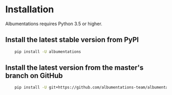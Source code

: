 # Installation

Albumentations requires Python 3.5 or higher.

## Install the latest stable version from PyPI

``` Bash
    pip install -U albumentations
```

## Install the latest version from the master's branch on GitHub
``` Bash
    pip install -U git+https://github.com/albumentations-team/albumentations
```

